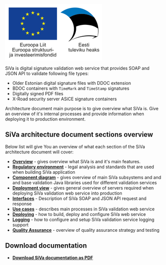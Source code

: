 <!--# Introduction-->

<div class="eu-logo">
    <img src="img/siva/eu_logo.svg" />
</div>

SiVa is digital signature validation web service that provides SOAP and JSON
API to validate following file types:

 * Older Estonian digital signature files with DDOC extension
 * BDOC containers with `TimeMark` and `TimeStamp` signatures
 * Digitally signed PDF files
 * X-Road security server ASiCE signature containers

Architecture document main purpose is to give overview what SiVa is.
Give an overview of it's internal processes and provide information
when deploying it to production environment.

## SiVa architecture document sections overview

Below list will give You an overview of what each section of the
SiVa architecture document will cover:

* [**Overview**](siva/overview) - gives overview what SiVa is and
  it's main features.
* [**Regulatory environment**](siva/regulatory_environment) - legal analysis
  and standards that are used when building SiVa application
* [**Component diagram**](siva/component_diagram) - gives overview of
  main SiVa subsystems and and and base validation Java libraries
  used for different validation services
* [**Deployment view**](siva/deployment_view) - gives general overview of
  servers required when deploying SiVa validation web service
  into production
* [**Interfaces**](siva/interface_description) - Description of SiVa
  SOAP and JSON API request and response
* [**Use cases**](siva/use_cases) - describes main processes in SiVa
  validation web service
* [**Deploying**](siva/deployment) - how to build, deploy and configure
  SiVa web service
* [**Logging**](siva/logging) - how to configure and setup SiVa validation
  service logging support
* [**Quality Assurance**](siva/qa_strategy) - overview of quality assurance strategy and testing

## Download documentation

* [**Download SiVa documentation as PDF**](http://open-eid.github.io/SiVa/pdf-files/siva.pdf)


